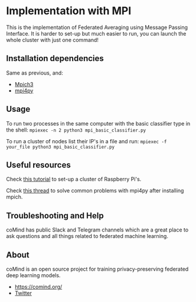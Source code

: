 # Implementation with MPI

This is the implementation of Federated Averaging using Message Passing Interface. It is harder to set-up but much easier to run, you can launch the whole cluster with just one command!

## Installation dependencies

Same as previous, and:
- [Mpich3](https://www.mpich.org/)
- [mpi4py](https://mpi4py.readthedocs.io/en/stable/)

## Usage

To run two processes in the same computer with the basic classifier type in the shell: `mpiexec -n 2 python3 mpi_basic_classifier.py`

To run a cluster of nodes list their IP's in a file and run: `mpiexec -f your_file python3 mpi_basic_classifier.py`

## Useful resources

Check [this tutorial](https://lleksah.wordpress.com/2016/04/11/configuring-a-raspberry-cluster-with-mpi/) to set-up a cluster of Raspberry Pi's.

Check [this thread](https://raspberrypi.stackexchange.com/questions/54103/how-to-install-mpi4py-on-for-python3-on-raspberry-pi-after-installing-mpich) to solve common problems with mpi4py after installing mpich.

## Troubleshooting and Help

coMind has public Slack and Telegram channels which are a great place to ask questions and all things related to federated machine learning.

## About

coMind is an open source project for training privacy-preserving federated deep learning models. 

* https://comind.org/
* [Twitter](https://twitter.com/coMindOrg)

